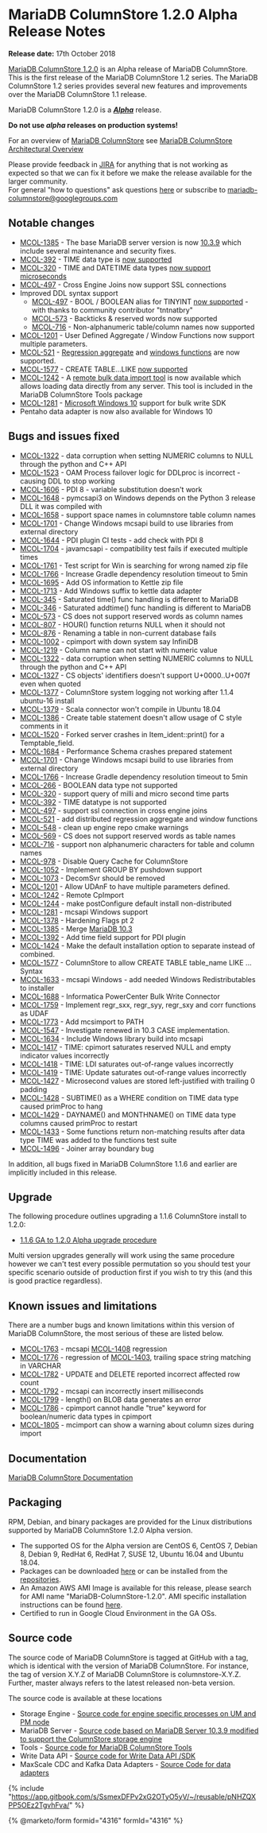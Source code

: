 # MariaDB ColumnStore 1.2.0 Alpha Release Notes

**Release date:** 17th October 2018

[MariaDB ColumnStore 1.2.0](https://github.com/mariadb-corporation/docs-release-notes/blob/test/kb/en/mariadb-columnstore/README.md) is an Alpha release of MariaDB ColumnStore. This is the first release of the MariaDB ColumnStore 1.2 series. The MariaDB ColumnStore 1.2 series provides several new features and improvements over the MariaDB ColumnStore 1.1 release.

MariaDB ColumnStore 1.2.0 is a [_**Alpha**_](../../../community-server/about/release-criteria.md) release.

**Do not use&#x20;**_**alpha**_**&#x20;releases on production systems!**

For an overview of [MariaDB ColumnStore](https://github.com/mariadb-corporation/docs-release-notes/blob/test/kb/en/mariadb-columnstore/README.md) see [MariaDB ColumnStore Architectural Overview](https://app.gitbook.com/s/rBEU9juWLfTDcdwF3Q14/architecture/columnstore-architectural-overview)

Please provide feedback in [JIRA](https://jira.mariadb.org/browse/MCOL) for anything that is not working as expected so that we can fix it before we make the release available for the larger community.\
For general "how to questions" ask questions [here](https://app.gitbook.com/o/diTpXxF5WsbHqTReoBsS/s/rBEU9juWLfTDcdwF3Q14/) or subscribe to mariadb-columnstore@googlegroups.com

## Notable changes

* [MCOL-1385](https://jira.mariadb.org/browse/MCOL-1385) - The base MariaDB server version is now [10.3.9](../../../community-server/old-releases/release-notes-mariadb-10-3-series/mariadb-1039-release-notes.md) which include several maintenance and security fixes.
* [MCOL-392](https://jira.mariadb.org/browse/MCOL-392) - TIME data type is [now supported](https://app.gitbook.com/s/rBEU9juWLfTDcdwF3Q14/reference/columnstore-data-types)
* [MCOL-320](https://jira.mariadb.org/browse/MCOL-320) - TIME and DATETIME data types [now support microseconds](https://app.gitbook.com/s/rBEU9juWLfTDcdwF3Q14/reference/columnstore-data-types)
* [MCOL-497](https://jira.mariadb.org/browse/MCOL-497) - Cross Engine Joins now support SSL connections
* Improved DDL syntax support
  * [MCOL-497](https://jira.mariadb.org/browse/MCOL-497) - BOOL / BOOLEAN alias for TINYINT [now supported](https://app.gitbook.com/s/rBEU9juWLfTDcdwF3Q14/reference/columnstore-data-types) - with thanks to community contributor "tntnatbry"
  * [MCOL-573](https://jira.mariadb.org/browse/MCOL-573) - Backticks & reserved words now supported
  * [MCOL-716](https://jira.mariadb.org/browse/MCOL-716) - Non-alphanumeric table/column names now supported
* [MCOL-1201](https://jira.mariadb.org/browse/MCOL-1201) - User Defined Aggregate / Window Functions now support multiple parameters.
* [MCOL-521](https://jira.mariadb.org/browse/MCOL-521) - [Regression aggregate](https://app.gitbook.com/s/rBEU9juWLfTDcdwF3Q14/reference/columnstore-distributed-aggregate-functions) and [windows functions](https://app.gitbook.com/s/rBEU9juWLfTDcdwF3Q14/reference/columnstore-window-functions) are now supported.
* [MCOL-1577](https://jira.mariadb.org/browse/MCOL-1577) - CREATE TABLE...LIKE [now supported](https://app.gitbook.com/s/rBEU9juWLfTDcdwF3Q14/reference/data-definition-statements/columnstore-create-table)
* [MCOL-1242](https://jira.mariadb.org/browse/MCOL-1242) - A [remote bulk data import tool](https://github.com/mariadb-corporation/docs-server/blob/test/release-notes/columnstore/columnstore-1-2/broken-reference/README.md) is now available which allows loading data directly from any server. This tool is included in the MariaDB ColumnStore Tools package
* [MCOL-1281](https://jira.mariadb.org/browse/MCOL-1281) - [Microsoft Windows 10](https://github.com/mariadb-corporation/docs-server/blob/test/release-notes/columnstore/columnstore-1-2/broken-reference/README.md) support for bulk write SDK
* Pentaho data adapter is now also available for Windows 10

## Bugs and issues fixed

* [MCOL-1322](https://jira.mariadb.org/browse/MCOL-1322) - data corruption when setting NUMERIC columns to NULL through the python and C++ API
* [MCOL-1523](https://jira.mariadb.org/browse/MCOL-1523) - OAM Process failover logic for DDLproc is incorrect - causing DDL to stop working
* [MCOL-1606](https://jira.mariadb.org/browse/MCOL-1606) - PDI 8 - variable substitution doesn't work
* [MCOL-1648](https://jira.mariadb.org/browse/MCOL-1648) - pymcsapi3 on Windows depends on the Python 3 release DLL it was compiled with
* [MCOL-1658](https://jira.mariadb.org/browse/MCOL-1658) - support space names in columnstore table column names
* [MCOL-1701](https://jira.mariadb.org/browse/MCOL-1701) - Change Windows mcsapi build to use libraries from external directory
* [MCOL-1644](https://jira.mariadb.org/browse/MCOL-1644) - PDI plugin CI tests - add check with PDI 8
* [MCOL-1704](https://jira.mariadb.org/browse/MCOL-1704) - javamcsapi - compatibility test fails if executed multiple times
* [MCOL-1761](https://jira.mariadb.org/browse/MCOL-1761) - Test script for Win is searching for wrong named zip file
* [MCOL-1766](https://jira.mariadb.org/browse/MCOL-1766) - Increase Gradle dependency resolution timeout to 5min
* [MCOL-1695](https://jira.mariadb.org/browse/MCOL-1695) - Add OS information to Kettle zip file
* [MCOL-1713](https://jira.mariadb.org/browse/MCOL-1713) - Add Windows suffix to kettle data adapter
* [MCOL-345](https://jira.mariadb.org/browse/MCOL-345) - Saturated time() func handling is different to MariaDB
* [MCOL-346](https://jira.mariadb.org/browse/MCOL-346) - Saturated addtime() func handling is different to MariaDB
* [MCOL-573](https://jira.mariadb.org/browse/MCOL-573) - CS does not support reserved words as column names
* [MCOL-807](https://jira.mariadb.org/browse/MCOL-807) - HOUR() function returns NULL when it should not
* [MCOL-876](https://jira.mariadb.org/browse/MCOL-876) - Renaming a table in non-current database fails
* [MCOL-1002](https://jira.mariadb.org/browse/MCOL-1002) - cpimport with down system say InfiniDB
* [MCOL-1219](https://jira.mariadb.org/browse/MCOL-1219) - Column name can not start with numeric value
* [MCOL-1322](https://jira.mariadb.org/browse/MCOL-1322) - data corruption when setting NUMERIC columns to NULL through the python and C++ API
* [MCOL-1327](https://jira.mariadb.org/browse/MCOL-1327) - CS objects' identifiers doesn't support U+0000..U+007f even when quoted
* [MCOL-1377](https://jira.mariadb.org/browse/MCOL-1377) - ColumnStore system logging not working after 1.1.4 ubuntu-16 install
* [MCOL-1379](https://jira.mariadb.org/browse/MCOL-1379) - Scala connector won't compile in Ubuntu 18.04
* [MCOL-1386](https://jira.mariadb.org/browse/MCOL-1386) - Create table statement doesn't allow usage of C style comments in it
* [MCOL-1520](https://jira.mariadb.org/browse/MCOL-1520) - Forked server crashes in Item\_ident::print() for a Temptable\_field.
* [MCOL-1684](https://jira.mariadb.org/browse/MCOL-1684) - Performance Schema crashes prepared statement
* [MCOL-1701](https://jira.mariadb.org/browse/MCOL-1701) - Change Windows mcsapi build to use libraries from external directory
* [MCOL-1766](https://jira.mariadb.org/browse/MCOL-1766) - Increase Gradle dependency resolution timeout to 5min
* [MCOL-266](https://jira.mariadb.org/browse/MCOL-266) - BOOLEAN data type not supported
* [MCOL-320](https://jira.mariadb.org/browse/MCOL-320) - support query of milli and micro second time parts
* [MCOL-392](https://jira.mariadb.org/browse/MCOL-392) - TIME datatype is not supported
* [MCOL-497](https://jira.mariadb.org/browse/MCOL-497) - support ssl connection in cross engine joins
* [MCOL-521](https://jira.mariadb.org/browse/MCOL-521) - add distributed regression aggregate and window functions
* [MCOL-548](https://jira.mariadb.org/browse/MCOL-548) - clean up engine repo cmake warnings
* [MCOL-569](https://jira.mariadb.org/browse/MCOL-569) - CS does not support reserved words as table names
* [MCOL-716](https://jira.mariadb.org/browse/MCOL-716) - support non alphanumeric characters for table and column names
* [MCOL-978](https://jira.mariadb.org/browse/MCOL-978) - Disable Query Cache for ColumnStore
* [MCOL-1052](https://jira.mariadb.org/browse/MCOL-1052) - Implement GROUP BY pushdown support
* [MCOL-1073](https://jira.mariadb.org/browse/MCOL-1073) - DecomSvr should be removed
* [MCOL-1201](https://jira.mariadb.org/browse/MCOL-1201) - Allow UDAnF to have multiple parameters defined.
* [MCOL-1242](https://jira.mariadb.org/browse/MCOL-1242) - Remote CpImport
* [MCOL-1244](https://jira.mariadb.org/browse/MCOL-1244) - make postConfigure default install non-distributed
* [MCOL-1281](https://jira.mariadb.org/browse/MCOL-1281) - mcsapi Windows support
* [MCOL-1378](https://jira.mariadb.org/browse/MCOL-1378) - Hardening Flags pt 2
* [MCOL-1385](https://jira.mariadb.org/browse/MCOL-1385) - Merge [MariaDB 10.3](../../../community-server/old-releases/release-notes-mariadb-10-3-series/what-is-mariadb-103.md)
* [MCOL-1392](https://jira.mariadb.org/browse/MCOL-1392) - Add time field support for PDI plugin
* [MCOL-1424](https://jira.mariadb.org/browse/MCOL-1424) - Make the default installation option to separate instead of combined.
* [MCOL-1577](https://jira.mariadb.org/browse/MCOL-1577) - ColumnStore to allow CREATE TABLE table\_name LIKE ... Syntax
* [MCOL-1633](https://jira.mariadb.org/browse/MCOL-1633) - mcsapi Windows - add needed Windows Redistributables to installer
* [MCOL-1688](https://jira.mariadb.org/browse/MCOL-1688) - Informatica PowerCenter Bulk Write Connector
* [MCOL-1759](https://jira.mariadb.org/browse/MCOL-1759) - Implement regr\_sxx, regr\_syy, regr\_sxy and corr functions as UDAF
* [MCOL-1773](https://jira.mariadb.org/browse/MCOL-1773) - Add mcsimport to PATH
* [MCOL-1547](https://jira.mariadb.org/browse/MCOL-1547) - Investigate renewed in 10.3 CASE implementation.
* [MCOL-1634](https://jira.mariadb.org/browse/MCOL-1634) - Include Windows library build into mcsapi
* [MCOL-1417](https://jira.mariadb.org/browse/MCOL-1417) - TIME: cpimort saturates reserved NULL and empty indicator values incorrectly
* [MCOL-1418](https://jira.mariadb.org/browse/MCOL-1418) - TIME: LDI saturates out-of-range values incorrectly
* [MCOL-1419](https://jira.mariadb.org/browse/MCOL-1419) - TIME: Update saturates out-of-range values incorrectly
* [MCOL-1427](https://jira.mariadb.org/browse/MCOL-1427) - Microsecond values are stored left-justified with trailing 0 padding
* [MCOL-1428](https://jira.mariadb.org/browse/MCOL-1428) - SUBTIME() as a WHERE condition on TIME data type caused primProc to hang
* [MCOL-1429](https://jira.mariadb.org/browse/MCOL-1429) - DAYNAME() and MONTHNAME() on TIME data type columns caused primProc to restart
* [MCOL-1433](https://jira.mariadb.org/browse/MCOL-1433) - Some functions return non-matching results after data type TIME was added to the functions test suite
* [MCOL-1496](https://jira.mariadb.org/browse/MCOL-1496) - Joiner array boundary bug

In addition, all bugs fixed in MariaDB ColumnStore 1.1.6 and earlier are implicitly included in this release.

## Upgrade

The following procedure outlines upgrading a 1.1.6 ColumnStore install to 1.2.0:

* [1.1.6 GA to 1.2.0 Alpha upgrade procedure](https://github.com/mariadb-corporation/docs-server/blob/test/release-notes/columnstore/columnstore-1-2/broken-reference/README.md)

Multi version upgrades generally will work using the same procedure however we can't test every possible permutation so you should test your specific scenario outside of production first if you wish to try this (and this is good practice regardless).

## Known issues and limitations

There are a number bugs and known limitations within this version of MariaDB ColumnStore, the most serious of these are listed below.

* [MCOL-1763](https://jira.mariadb.org/browse/MCOL-1763) - mcsapi [MCOL-1408](https://jira.mariadb.org/browse/MCOL-1408) regression
* [MCOL-1776](https://jira.mariadb.org/browse/MCOL-1776) - regression of [MCOL-1403](https://jira.mariadb.org/browse/MCOL-1403), trailing space string matching in VARCHAR
* [MCOL-1782](https://jira.mariadb.org/browse/MCOL-1782) - UPDATE and DELETE reported incorrect affected row count
* [MCOL-1792](https://jira.mariadb.org/browse/MCOL-1792) - mcsapi can incorrectly insert milliseconds
* [MCOL-1799](https://jira.mariadb.org/browse/MCOL-1799) - length() on BLOB data generates an error
* [MCOL-1786](https://jira.mariadb.org/browse/MCOL-1786) - cpimport cannot handle "true" keyword for boolean/numeric data types in cpimport
* [MCOL-1805](https://jira.mariadb.org/browse/MCOL-1805) - mcimport can show a warning about column sizes during import

## Documentation

[MariaDB ColumnStore Documentation](https://github.com/mariadb-corporation/docs-release-notes/blob/test/kb/en/mariadb-columnstore/README.md)

## Packaging

RPM, Debian, and binary packages are provided for the Linux distributions supported by MariaDB ColumnStore 1.2.0 Alpha version.

* The supported OS for the Alpha version are CentOS 6, CentOS 7, Debian 8, Debian 9, RedHat 6, RedHat 7, SUSE 12, Ubuntu 16.04 and Ubuntu 18.04.
* Packages can be downloaded [here](https://mariadb.com/downloads/mariadb-ax) or can be installed from the [repositories](https://github.com/mariadb-corporation/docs-server/blob/test/release-notes/columnstore/columnstore-1-2/broken-reference/README.md).
* An Amazon AWS AMI Image is available for this release, please search for AMI name "MariaDB-ColumnStore-1.2.0". AMI specific installation instructions can be found [here](https://github.com/mariadb-corporation/docs-server/blob/test/release-notes/columnstore/columnstore-1-2/broken-reference/README.md).
* Certified to run in Google Cloud Environment in the GA OSs.

## Source code

The source code of MariaDB ColumnStore is tagged at GitHub with a tag, which is identical with the version of MariaDB ColumnStore. For instance, the tag of version X.Y.Z of MariaDB ColumnStore is columnstore-X.Y.Z. Further, master always refers to the latest released non-beta version.

The source code is available at these locations

* Storage Engine - [Source code for engine specific processes on UM and PM node](https://github.com/mariadb-corporation/mariadb-columnstore-engine/tree/columnstore-1.2.0)
* MariaDB Server - [Source code based on MariaDB Server 10.3.9 modified to support the ColumnStore storage engine](https://github.com/mariadb-corporation/mariadb-columnstore-server/tree/columnstore-1.2.0)
* Tools - [Source code for MariaDB ColumnStore Tools](https://github.com/mariadb-corporation/mariadb-columnstore-tools/tree/columnstore-1.2.0)
* Write Data API - [Source code for Write Data API /SDK](https://github.com/mariadb-corporation/mariadb-columnstore-api/tree/columnstore-1.2.0)
* MaxScale CDC and Kafka Data Adapters - [Source Code for data adapters](https://github.com/mariadb-corporation/mariadb-columnstore-data-adapters/tree/columnstore-1.2.0)

{% include "https://app.gitbook.com/s/SsmexDFPv2xG2OTyO5yV/~/reusable/pNHZQXPP5OEz2TgvhFva/" %}

{% @marketo/form formid="4316" formId="4316" %}
